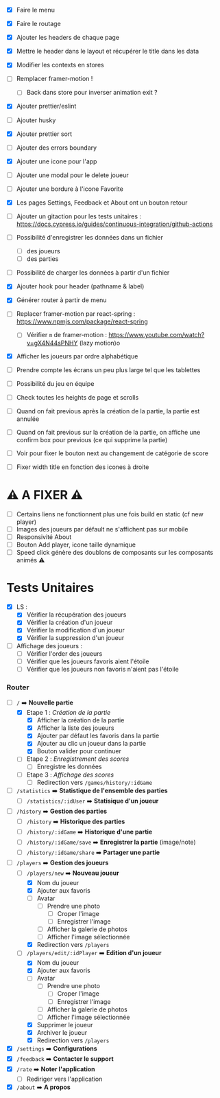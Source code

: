 - [x] Faire le menu
- [x] Faire le routage
- [x] Ajouter les headers de chaque page
- [x] Mettre le header dans le layout et récupérer le title dans les data

- [x] Modifier les contexts en stores
- [ ] Remplacer framer-motion !
  - [ ] Back dans store pour inverser animation exit ?
- [x] Ajouter prettier/eslint
- [ ] Ajouter husky
- [x] Ajouter prettier sort
- [ ] Ajouter des errors boundary
- [x] Ajouter une icone pour l'app
- [ ] Ajouter une modal pour le delete joueur
- [ ] Ajouter une bordure à l'icone Favorite
- [x] Les pages Settings, Feedback et About ont un bouton retour 
- [ ] Ajouter un gitaction pour les tests unitaires : https://docs.cypress.io/guides/continuous-integration/github-actions

- [ ] Possibilité d'enregistrer les données dans un fichier
  - [ ] des joueurs
  - [ ] des parties
- [ ] Possibilité de charger les données à partir d'un fichier

- [x] Ajouter hook pour header (pathname & label)
- [x] Générer router à partir de menu
- [ ] Replacer framer-motion par react-spring : https://www.npmjs.com/package/react-spring
  - [ ] Vérifier ``m`` de framer-motion : https://www.youtube.com/watch?v=gX4N44sPNHY (lazy motion)o
- [x] Afficher les joueurs par ordre alphabétique
- [ ] Prendre compte les écrans un peu plus large tel que les tablettes
- [ ] Possibilité du jeu en équipe
- [ ] Check toutes les heights de page et scrolls
- [ ] Quand on fait previous après la création de la partie, la partie est annulée
- [ ] Quand on fait previous sur la création de la partie, on affiche une confirm box pour previous (ce qui supprime la partie)
- [ ] Voir pour fixer le bouton next au changement de catégorie de score
- [ ] Fixer width title en fonction des icones à droite

# ⚠️ A FIXER ⚠️

- [ ] Certains liens ne fonctionnent plus une fois build en static (cf new player)
- [ ] Images des joueurs par défault ne s'affichent pas sur mobile
- [ ] Responsivité About
- [ ] Bouton Add player, icone taille dynamique
- [ ] Speed click génère des doublons de composants sur les composants animés ⚠️

# Tests Unitaires

- [x] LS :
  - [x] Vérifier la récupération des joueurs
  - [x] Vérifier la création d'un joueur
  - [x] Vérifier la modification d'un joueur
  - [x] Vérifier la suppression d'un joueur
- [ ] Affichage des joueurs :
  - [ ] Vérifier l'order des joueurs
  - [ ] Vérifier que les joueurs favoris aient l'étoile
  - [ ] Vérifier que les joueurs non favoris n'aient pas l'étoile

### Router

- [ ] `/` ➡️ **Nouvelle partie** 
  - [x] Etape 1 : *Création de la partie*
    - [x] Afficher la création de la partie
    - [x] Afficher la liste des joueurs
    - [x] Ajouter par défaut les favoris dans la partie
    - [x] Ajouter au clic un joueur dans la partie
    - [x] Bouton valider pour continuer
  - [ ] Etape 2 : *Enregistrement des scores*
    - [ ] Enregistre les données
  - [ ] Etape 3 : *Affichage des scores*
    - [ ] Redirection vers `/games/history/:idGame`
- [ ] `/statistics` ➡️ **Statistique de l'ensemble des parties** 
  - [ ] `/statistics/:idUser` ➡️ **Statisique d'un joueur**
- [ ] `/history` ➡️ **Gestion des parties**
  - [ ] `/history` ➡️ **Historique des parties**
  - [ ] `/history/:idGame` ➡️ **Historique d'une partie**
  - [ ] `/history/:idGame/save` ➡️ **Enregistrer la partie** (image/note)
  - [ ] `/history/:idGame/share` ➡️ **Partager une partie**
- [ ] `/players` ➡️ **Gestion des joueurs**
  - [ ] `/players/new` ➡️ **Nouveau joueur**
    - [x] Nom du joueur
    - [x] Ajouter aux favoris
    - [ ] Avatar
      - [ ] Prendre une photo
        - [ ] Croper l'image
        - [ ] Enregistrer l'image
      - [ ] Afficher la galerie de photos
      - [ ] Afficher l'image sélectionnée
    - [x] Redirection vers `/players`
  - [ ] `/players/edit/:idPlayer` ➡️ **Edition d'un joueur**
    - [x] Nom du joueur
    - [x] Ajouter aux favoris
    - [ ] Avatar
      - [ ] Prendre une photo
        - [ ] Croper l'image
        - [ ] Enregistrer l'image
      - [ ] Afficher la galerie de photos
      - [ ] Afficher l'image sélectionnée
    - [x] Supprimer le joueur
    - [x] Archiver le joueur
    - [x] Redirection vers `/players`
- [x] `/settings` ➡️ **Configurations**
- [x] `/feedback` ➡️ **Contacter le support**
- [x] `/rate` ➡️ **Noter l'application**
  - [ ] Rediriger vers l'application
- [x] `/about` ➡️ **A propos**